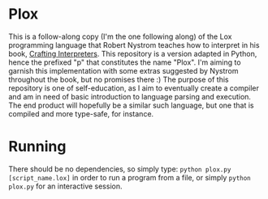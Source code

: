 # Plox
This is a follow-along copy (I'm the one following along) of the Lox programming language that Robert Nystrom teaches how to interpret in his book, [Crafting Interpreters](https://www.craftinginterpreters.com).
This repository is a version adapted in Python, hence the prefixed "p" that constitutes the name "Plox". I'm aiming to garnish this implementation with some
extras suggested by Nystrom throughout the book, but no promises there :)
The purpose of this repository is one of self-education, as I aim to eventually create a compiler and am in need of basic introduction to language
parsing and execution. The end product will hopefully be a similar such language, but one that is compiled and more type-safe, for instance.

# Running
There should be no dependencies, so simply type:
    `python plox.py [script_name.lox]`
in order to run a program from a file, or simply `python plox.py` for an interactive session.